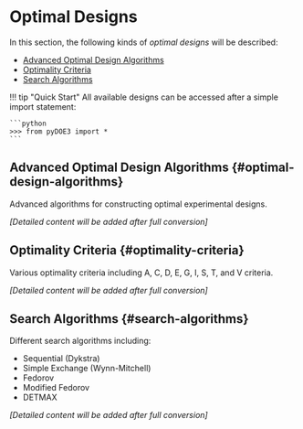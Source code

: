 # Optimal Designs

In this section, the following kinds of *optimal designs* will 
be described:

- [Advanced Optimal Design Algorithms](#optimal-design-algorithms)
- [Optimality Criteria](#optimality-criteria)
- [Search Algorithms](#search-algorithms)

!!! tip "Quick Start"
    All available designs can be accessed after a simple import statement:
    
    ```python
    >>> from pyDOE3 import *
    ```

## Advanced Optimal Design Algorithms {#optimal-design-algorithms}

Advanced algorithms for constructing optimal experimental designs.

*[Detailed content will be added after full conversion]*

## Optimality Criteria {#optimality-criteria}

Various optimality criteria including A, C, D, E, G, I, S, T, and V criteria.

*[Detailed content will be added after full conversion]*

## Search Algorithms {#search-algorithms}

Different search algorithms including:

- Sequential (Dykstra)
- Simple Exchange (Wynn-Mitchell)
- Fedorov
- Modified Fedorov
- DETMAX

*[Detailed content will be added after full conversion]*